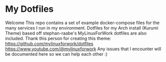 # My Dotfiles 
Welcome
This repo contains a set of example docker-compose files for the many services I run in my environment.
Dotfiles for my Arch install (Kurumi Theme) based off stephan-raabe's MyLinuxForWork dotfiles are also included.
Thank this person for creating this theme:
https://github.com/mylinuxforwork/dotfiles
https://www.youtube.com/@mylinuxforwork
Any issues that I encounter will be documented here so we can help each other :)

